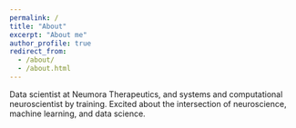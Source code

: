 ```yaml
---
permalink: /
title: "About"
excerpt: "About me"
author_profile: true
redirect_from: 
  - /about/
  - /about.html
---
```


Data scientist at Neumora Therapeutics, and systems and computational neuroscientist by training. Excited about the intersection of neuroscience, machine learning, and data science.
